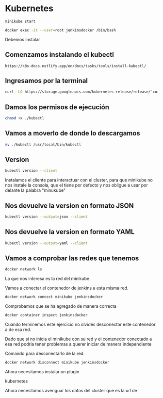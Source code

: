 Kubernetes
==========
```sh
minikube start
```
```sh
docker exec -it --user=root jenkinsdocker /bin/bash
```

Debemos instalar 

## Comenzamos instalando el kubectl
```url
https://k8s-docs.netlify.app/en/docs/tasks/tools/install-kubectl/
```

## Ingresamos por la terminal

```sh
curl -LO https://storage.googleapis.com/kubernetes-release/release/`curl -s https://storage.googleapis.com/kubernetes-release/release/stable.txt`/bin/linux/amd64/kubectl
```

## Damos los permisos de ejecución
```sh
chmod +x ./kubectl
```

## Vamos a moverlo de donde lo descargamos

```sh
mv ./kubectl /usr/local/bin/kubectl
```

## Version

```sh
kubectl version --client
```

Instalamos el cliente para interactuar con el cluster, para que minikube no nos instale la consola, que el tiene por defecto y nos obligue a usar por delante la palabra "minukube"

## Nos devuelve la version en formato JSON
```sh 
kubectl version --output=json --client
```

## Nos devuelve la version en formato YAML

```sh
kubectl version --output=yaml --client
```

## Vamos a comprobar las redes que tenemos 

```sh
docker network ls
```
La que nos interesa es la red del minikube. 

Vamos a conectar el contenedor de jenkins a esta misma red. 

```sh
docker network connect minikube jenkinsdocker
```

Comprobamos que se ha agregado de manera correcta

```sh
docker container inspect jenkinsdocker
```

Cuando terminemos este ejercicio no olvides desconectar este contenedor a de esa red.

Dado que si no inicia el minikube con su red y el contenedor conectado a esa red podria tener problemas a querer iniciar de manera independiente

Comando para desconectarlo de la red

```sh
docker network disconnect minikube jenkinsdocker
```

Ahora necesitamos instalar un plugin 

kubernetes


Ahora necesitamos averiguar los datos del cluster que es la url de
